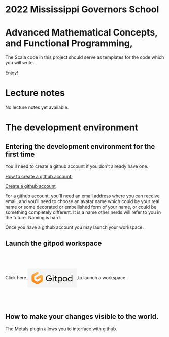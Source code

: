 # 2022 Mississippi Governors School

# Advanced Mathematical Concepts, and Functional Programming,

The Scala code in this project should serve as templates for the
code which you will write.

Enjoy!

# Lecture notes

No lecture notes yet available.

# The development environment

## Entering the development environment for the first time

You'll need to create a github account if you don't already have one.

<p><a href="https://www.wikihow.com/Create-an-Account-on-GitHub">How
to create a github account.</a> 

<p><a href="https://github.com/join">Create a github account</a>

<p>For a github account, you'll need an email address where you can
receive email, and you'll need to choose an avatar name which could be
your real name or some decorated or embellished form of your name, or
could be something completely different.  It is a name other nerds
will refer to you in the future.  Naming is hard.

Once you have a github account you may launch your workspace.

## Launch the gitpod workspace

Click here  <a href="http://gitpod.io/#https://github.com/jimka2001/mgs-2022">
    <img alt="gitpod" 
        src="img/gitpod.png" 
        style="vertical-align:middle;margin:50px 0px">
    </a> to launch a workspace.

## How to make your changes visible to the world.

The Metals plugin allows you to interface with github.
